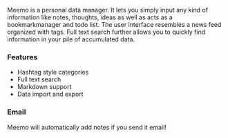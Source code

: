 Meemo is a personal data manager. It lets you simply input any kind of information like notes, thoughts, ideas as well as acts as a bookmarkmanager and todo list.
The user interface resembles a news feed organized with tags. Full text search further allows you to quickly find information in your pile of accumulated data.

### Features
 * Hashtag style categories
 * Full text search
 * Markdown support
 * Data import and export

### Email

Meemo will automatically add notes if you send it email!
